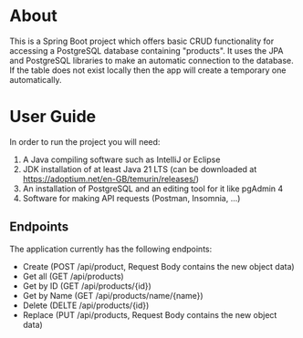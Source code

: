 # About #
This is a Spring Boot project which offers basic CRUD functionality for accessing a PostgreSQL database containing "products".
It uses the JPA and PostgreSQL libraries to make an automatic connection to the database. If the table does not exist locally then the app will create a temporary one automatically.

# User Guide #
In order to run the project you will need:
1. A Java compiling software such as IntelliJ or Eclipse
2. JDK installation of at least Java 21 LTS (can be downloaded at https://adoptium.net/en-GB/temurin/releases/)
3. An installation of PostgreSQL and an editing tool for it like pgAdmin 4
4. Software for making API requests (Postman, Insomnia, ...)

## Endpoints ##
The application currently has the following endpoints:
- Create (POST /api/product, Request Body contains the new object data)
- Get all (GET /api/products)
- Get by ID (GET /api/products/{id})
- Get by Name (GET /api/products/name/{name})
- Delete (DELTE /api/products/{id})
- Replace (PUT /api/products, Request Body contains the new object data)
